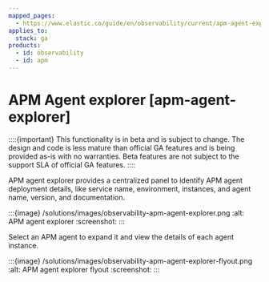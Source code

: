 ```yaml
---
mapped_pages:
  - https://www.elastic.co/guide/en/observability/current/apm-agent-explorer.html
applies_to:
  stack: ga
products:
  - id: observability
  - id: apm
---
```


# APM Agent explorer [apm-agent-explorer]

::::{important}
This functionality is in beta and is subject to change. The design and code is less mature than official GA features and is being provided as-is with no warranties. Beta features are not subject to the support SLA of official GA features.
::::

APM agent explorer provides a centralized panel to identify APM agent deployment details, like service name, environment, instances, and agent name, version, and documentation.

:::{image} /solutions/images/observability-apm-agent-explorer.png
:alt: APM agent explorer
:screenshot:
:::

Select an APM agent to expand it and view the details of each agent instance.

:::{image} /solutions/images/observability-apm-agent-explorer-flyout.png
:alt: APM agent explorer flyout
:screenshot:
:::


